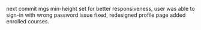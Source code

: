 next commit mgs
min-height set for better responsiveness, user was able to sign-in with wrong password issue fixed, redesigned profile page added enrolled courses.  
